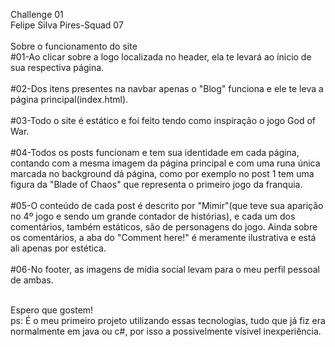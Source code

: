 Challenge 01<br>
Felipe Silva Pires-Squad 07<br>
<br>
Sobre o funcionamento do site<br>
#01-Ao clicar sobre a logo localizada no header, ela te levará ao ínicio de sua respectiva página.<br><br>
#02-Dos itens presentes na navbar apenas o "Blog" funciona e ele te leva a página principal(index.html).<br><br>
#03-Todo o site é estático e foi feito tendo como inspiração o jogo God of War.<br><br>
#04-Todos os posts funcionam e tem sua identidade em cada página, contando com a mesma imagem da página principal e com uma runa única marcada no background dá página, como por exemplo no post 1 tem uma figura da "Blade of Chaos" que representa o primeiro jogo da franquia.<br><br>
#05-O conteúdo de cada post é descrito por "Mimir"(que teve sua aparição no 4º jogo e sendo um grande contador de histórias), e cada um dos comentários, também estáticos, são de personagens do jogo. Ainda sobre os comentários, a aba do "Comment here!" é meramente ilustrativa e está ali apenas por estética.<br><br>
#06-No footer, as imagens de mídia social levam para o meu perfil pessoal de ambas.<br><br>

Espero que gostem!<br>
ps: É o meu primeiro projeto utilizando essas tecnologias, tudo que já fiz era normalmente em java ou c#, por isso a possivelmente vísivel inexperiência.




